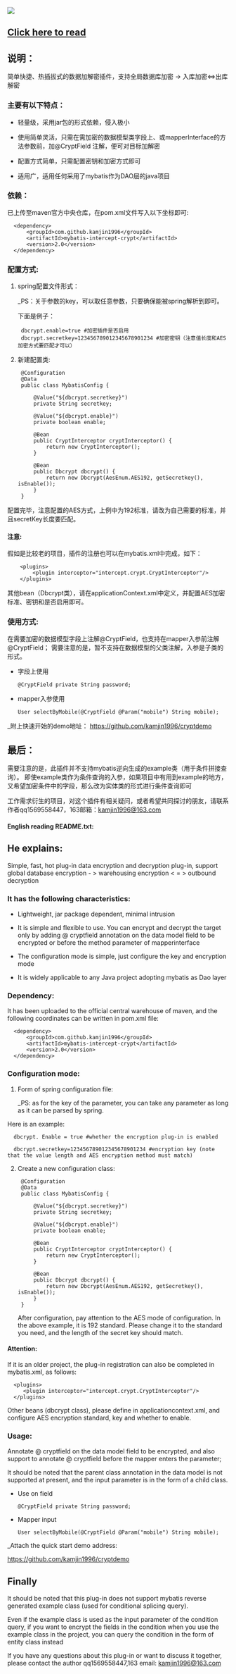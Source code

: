![](https://ftp.bmp.ovh/imgs/2019/12/9fdfb3fbd3e6225d.jpeg)


## [Click here to read](https://github.com/kamjin1996/mybatis-intercept-crypt/blob/master/README.MD#english-reading-readmetxt)

## 说明：

简单快捷、热插拔式的数据加解密插件，支持全局数据库加密 -> 入库加密<=>出库解密

### 主要有以下特点：

+ 轻量级，采用jar包的形式依赖，侵入极小

+ 使用简单灵活，只需在需加密的数据模型类字段上、或mapperInterface的方法参数前，加@CryptField 注解，便可对目标加解密

+ 配置方式简单，只需配置密钥和加密方式即可

+ 适用广，适用任何采用了mybatis作为DAO层的java项目



### 依赖：
   已上传至maven官方中央仓库，在pom.xml文件写入以下坐标即可:
   
      <dependency>
          <groupId>com.github.kamjin1996</groupId>
          <artifactId>mybatis-intercept-crypt</artifactId>
          <version>2.0</version>
      </dependency>
   

### 配置方式:

1. spring配置文件形式：

   _PS：关于参数的key，可以取任意参数，只要确保能被spring解析到即可。
   
    下面是例子：

        dbcrypt.enable=true #加密插件是否启用
        dbcrypt.secretkey=123456789012345678901234 #加密密钥（注意值长度和AES加密方式要匹配才可以）

2. 新建配置类:

        @Configuration
        @Data
        public class MybatisConfig {

            @Value("${dbcrypt.secretkey}")
            private String secretkey;

            @Value("${dbcrypt.enable}")
            private boolean enable;

            @Bean
            public CryptInterceptor cryptInterceptor() {
                return new CryptInterceptor();
            }

            @Bean
            public Dbcrypt dbcrypt() {
                return new Dbcrypt(AesEnum.AES192, getSecretkey(), isEnable());
            }
        }
 

配置完毕，注意配置的AES方式，上例中为192标准，请改为自己需要的标准，并且secretKey长度要匹配。


#### 注意:

假如是比较老的项目，插件的注册也可以在mybatis.xml中完成，如下：
      
        <plugins>
            <plugin interceptor="intercept.crypt.CryptInterceptor"/>
        </plugins>
        
其他bean（Dbcrypt类），请在applicationContext.xml中定义，并配置AES加密标准、密钥和是否启用即可。


### 使用方式:

在需要加密的数据模型字段上注解@CryptField，也支持在mapper入参前注解@CryptField；
需要注意的是，暂不支持在数据模型的父类注解，入参是子类的形式。

   + 字段上使用
   
         @CryptField private String password;

   + mapper入参使用

         User selectByMobile(@CryptField @Param("mobile") String mobile);


_附上快速开始的demo地址： 
https://github.com/kamjin1996/cryptdemo

## 最后：

需要注意的是，此插件并不支持mybatis逆向生成的example类（用于条件拼接查询）。
即使example类作为条件查询的入参，如果项目中有用到example的地方，又希望加密条件中的字段，那么改为实体类的形式进行条件查询即可

工作需求衍生的项目，对这个插件有相关疑问，或者希望共同探讨的朋友，请联系作者qq1569558447，163邮箱：kamjin1996@163.com




#### English reading README.txt:

## He explains:

   Simple, fast, hot plug-in data encryption and decryption plug-in, support global database encryption - > warehousing encryption < = > outbound decryption

### It has the following characteristics:

   + Lightweight, jar package dependent, minimal intrusion

   + It is simple and flexible to use. You can encrypt and decrypt the target only by adding @ cryptfield annotation on the data model field to be encrypted or before the method parameter of mapperinterface

   + The configuration mode is simple, just configure the key and encryption mode

   + It is widely applicable to any Java project adopting mybatis as Dao layer


### Dependency:

   It has been uploaded to the official central warehouse of maven, and the following coordinates can be written in pom.xml file:

      <dependency>
          <groupId>com.github.kamjin1996</groupId>
          <artifactId>mybatis-intercept-crypt</artifactId>
          <version>2.0</version>
      </dependency>
      

### Configuration mode:

1. Form of spring configuration file:

   _PS: as for the key of the parameter, you can take any parameter as long as it can be parsed by spring.


Here is an example:


      dbcrypt. Enable = true #whether the encryption plug-in is enabled

      dbcrypt.secretkey=123456789012345678901234 #encryption key (note that the value length and AES encryption method must match)

2. Create a new configuration class:

        @Configuration
        @Data
        public class MybatisConfig {

            @Value("${dbcrypt.secretkey}")
            private String secretkey;

            @Value("${dbcrypt.enable}")
            private boolean enable;

            @Bean
            public CryptInterceptor cryptInterceptor() {
                return new CryptInterceptor();
            }

            @Bean
            public Dbcrypt dbcrypt() {
                return new Dbcrypt(AesEnum.AES192, getSecretkey(), isEnable());
            }
        }



   After configuration, pay attention to the AES mode of configuration. In the above example, it is 192 standard. Please change it to the standard you need, and the length of the secret key should match.


#### Attention:

   If it is an older project, the plug-in registration can also be completed in mybatis.xml, as follows:

      <plugins>
         <plugin interceptor="intercept.crypt.CryptInterceptor"/>
      </plugins>

   Other beans (dbcrypt class), please define in applicationcontext.xml, and configure AES encryption standard, key and whether to enable.


### Usage:

   Annotate @ cryptfield on the data model field to be encrypted, and also support to annotate @ cryptfield before the mapper enters the parameter;

   It should be noted that the parent class annotation in the data model is not supported at present, and the input parameter is in the form of a child class.

+ Use on field

      @CryptField private String password;

+ Mapper input

      User selectByMobile(@CryptField @Param("mobile") String mobile);


_Attach the quick start demo address:

https://github.com/kamjin1996/cryptdemo


## Finally

   It should be noted that this plug-in does not support mybatis reverse generated example class (used for conditional splicing query).

   Even if the example class is used as the input parameter of the condition query, if you want to encrypt the fields in the condition when you use the example class in the project, you can query the condition in the form of entity class instead

   If you have any questions about this plug-in or want to discuss it together, please contact the author qq1569558447,163 email: kamjin1996@163.com

